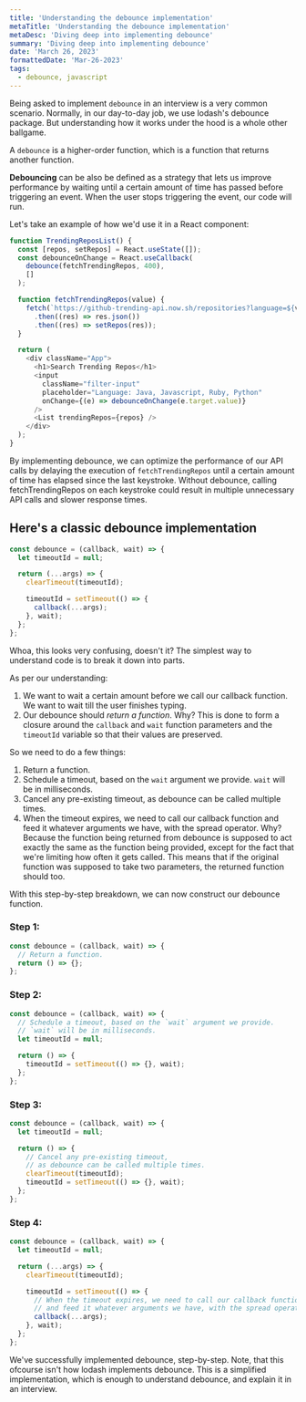 ```yaml
---
title: 'Understanding the debounce implementation'
metaTitle: 'Understanding the debounce implementation'
metaDesc: 'Diving deep into implementing debounce'
summary: 'Diving deep into implementing debounce'
date: 'March 26, 2023'
formattedDate: 'Mar-26-2023'
tags:
  - debounce, javascript
---
```


Being asked to implement `debounce` in an interview is a very common scenario. Normally, in our day-to-day job, we use lodash's debounce package. But understanding how it works under the hood is a whole other ballgame.

A `debounce` is a higher-order function, which is a function that returns another function.

**Debouncing** can be also be defined as a strategy that lets us improve performance by waiting until a certain amount of time has passed before triggering an event. When the user stops triggering the event, our code will run.

Let's take an example of how we'd use it in a React component:

```jsx:TrendingReposList.js
function TrendingReposList() {
  const [repos, setRepos] = React.useState([]);
  const debounceOnChange = React.useCallback(
    debounce(fetchTrendingRepos, 400),
    []
  );

  function fetchTrendingRepos(value) {
    fetch(`https://github-trending-api.now.sh/repositories?language=${value}`)
      .then((res) => res.json())
      .then((res) => setRepos(res));
  }

  return (
    <div className="App">
      <h1>Search Trending Repos</h1>
      <input
        className="filter-input"
        placeholder="Language: Java, Javascript, Ruby, Python"
        onChange={(e) => debounceOnChange(e.target.value)}
      />
      <List trendingRepos={repos} />
    </div>
  );
}
```

By implementing debounce, we can optimize the performance of our API calls by delaying the execution of `fetchTrendingRepos` until a certain amount of time has elapsed since the last keystroke. Without debounce, calling fetchTrendingRepos on each keystroke could result in multiple unnecessary API calls and slower response times.

## Here's a classic debounce implementation

```js:debounce.js
const debounce = (callback, wait) => {
  let timeoutId = null;

  return (...args) => {
    clearTimeout(timeoutId);

    timeoutId = setTimeout(() => {
      callback(...args);
    }, wait);
  };
};
```

Whoa, this looks very confusing, doesn't it? The simplest way to understand code is to break it down into parts.

As per our understanding:

1. We want to wait a certain amount before we call our callback function. We want to wait till the user finishes typing.
2. Our debounce should _return a function_. Why? This is done to form a closure around the `callback` and `wait` function parameters and the `timeoutId` variable so that their values are preserved.

So we need to do a few things:

1. Return a function.
2. Schedule a timeout, based on the `wait` argument we provide. `wait` will be in milliseconds.
3. Cancel any pre-existing timeout, as debounce can be called multiple times.
4. When the timeout expires, we need to call our callback function and feed it whatever arguments we have, with the spread operator. Why? Because the function being returned from debounce is supposed to act exactly the same as the function being provided, except for the fact that we're limiting how often it gets called. This means that if the original function was supposed to take two parameters, the returned function should too.

With this step-by-step breakdown, we can now construct our debounce function.

### Step 1:

```js
const debounce = (callback, wait) => {
  // Return a function.
  return () => {};
};
```

### Step 2:

```js {4, 7}
const debounce = (callback, wait) => {
  // Schedule a timeout, based on the `wait` argument we provide.
  // `wait` will be in milliseconds.
  let timeoutId = null;

  return () => {
    timeoutId = setTimeout(() => {}, wait);
  };
};
```

### Step 3:

```js {7}
const debounce = (callback, wait) => {
  let timeoutId = null;

  return () => {
    // Cancel any pre-existing timeout,
    // as debounce can be called multiple times.
    clearTimeout(timeoutId);
    timeoutId = setTimeout(() => {}, wait);
  };
};
```

### Step 4:

```js {4, 10}
const debounce = (callback, wait) => {
  let timeoutId = null;

  return (...args) => {
    clearTimeout(timeoutId);

    timeoutId = setTimeout(() => {
      // When the timeout expires, we need to call our callback function
      // and feed it whatever arguments we have, with the spread operator
      callback(...args);
    }, wait);
  };
};
```

We've successfully implemented debounce, step-by-step. Note, that this ofcourse isn't how lodash implements debounce. This is a simplified implementation, which is enough to understand debounce, and explain it in an interview.
